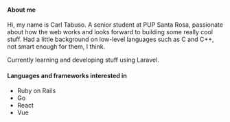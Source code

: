 #### About me

Hi, my name is Carl Tabuso. A senior student at PUP Santa Rosa, passionate about how the web works and looks forward to building some really cool stuff. Had a little background on low-level languages such as C and C++, not smart enough for them, I think.

Currently learning and developing stuff using Laravel.

#### Languages and frameworks interested in

- Ruby on Rails
- Go
- React
- Vue